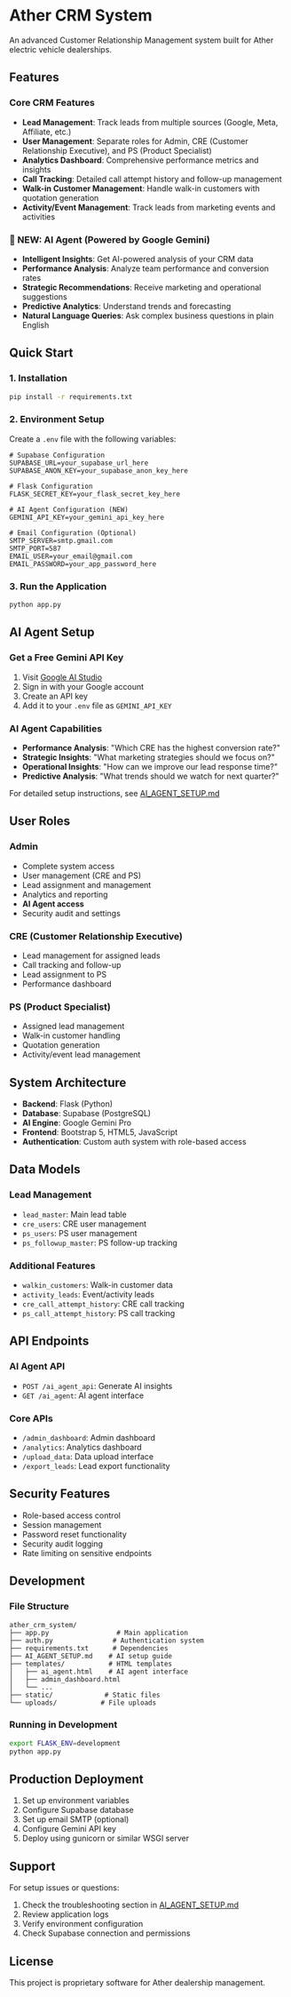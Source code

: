 # Ather CRM System

An advanced Customer Relationship Management system built for Ather electric vehicle dealerships.

## Features

### Core CRM Features
- **Lead Management**: Track leads from multiple sources (Google, Meta, Affiliate, etc.)
- **User Management**: Separate roles for Admin, CRE (Customer Relationship Executive), and PS (Product Specialist)
- **Analytics Dashboard**: Comprehensive performance metrics and insights
- **Call Tracking**: Detailed call attempt history and follow-up management
- **Walk-in Customer Management**: Handle walk-in customers with quotation generation
- **Activity/Event Management**: Track leads from marketing events and activities

### 🧠 NEW: AI Agent (Powered by Google Gemini)
- **Intelligent Insights**: Get AI-powered analysis of your CRM data
- **Performance Analysis**: Analyze team performance and conversion rates
- **Strategic Recommendations**: Receive marketing and operational suggestions
- **Predictive Analytics**: Understand trends and forecasting
- **Natural Language Queries**: Ask complex business questions in plain English

## Quick Start

### 1. Installation
```bash
pip install -r requirements.txt
```

### 2. Environment Setup
Create a `.env` file with the following variables:

```env
# Supabase Configuration
SUPABASE_URL=your_supabase_url_here
SUPABASE_ANON_KEY=your_supabase_anon_key_here

# Flask Configuration
FLASK_SECRET_KEY=your_flask_secret_key_here

# AI Agent Configuration (NEW)
GEMINI_API_KEY=your_gemini_api_key_here

# Email Configuration (Optional)
SMTP_SERVER=smtp.gmail.com
SMTP_PORT=587
EMAIL_USER=your_email@gmail.com
EMAIL_PASSWORD=your_app_password_here
```

### 3. Run the Application
```bash
python app.py
```

## AI Agent Setup

### Get a Free Gemini API Key
1. Visit [Google AI Studio](https://makersuite.google.com/app/apikey)
2. Sign in with your Google account
3. Create an API key
4. Add it to your `.env` file as `GEMINI_API_KEY`

### AI Agent Capabilities
- **Performance Analysis**: "Which CRE has the highest conversion rate?"
- **Strategic Insights**: "What marketing strategies should we focus on?"
- **Operational Insights**: "How can we improve our lead response time?"
- **Predictive Analysis**: "What trends should we watch for next quarter?"

For detailed setup instructions, see [AI_AGENT_SETUP.md](AI_AGENT_SETUP.md)

## User Roles

### Admin
- Complete system access
- User management (CRE and PS)
- Lead assignment and management
- Analytics and reporting
- **AI Agent access**
- Security audit and settings

### CRE (Customer Relationship Executive)
- Lead management for assigned leads
- Call tracking and follow-up
- Lead assignment to PS
- Performance dashboard

### PS (Product Specialist)
- Assigned lead management
- Walk-in customer handling
- Quotation generation
- Activity/event lead management

## System Architecture

- **Backend**: Flask (Python)
- **Database**: Supabase (PostgreSQL)
- **AI Engine**: Google Gemini Pro
- **Frontend**: Bootstrap 5, HTML5, JavaScript
- **Authentication**: Custom auth system with role-based access

## Data Models

### Lead Management
- `lead_master`: Main lead table
- `cre_users`: CRE user management
- `ps_users`: PS user management
- `ps_followup_master`: PS follow-up tracking

### Additional Features
- `walkin_customers`: Walk-in customer data
- `activity_leads`: Event/activity leads
- `cre_call_attempt_history`: CRE call tracking
- `ps_call_attempt_history`: PS call tracking

## API Endpoints

### AI Agent API
- `POST /ai_agent_api`: Generate AI insights
- `GET /ai_agent`: AI agent interface

### Core APIs
- `/admin_dashboard`: Admin dashboard
- `/analytics`: Analytics dashboard
- `/upload_data`: Data upload interface
- `/export_leads`: Lead export functionality

## Security Features

- Role-based access control
- Session management
- Password reset functionality
- Security audit logging
- Rate limiting on sensitive endpoints

## Development

### File Structure
```
ather_crm_system/
├── app.py                 # Main application
├── auth.py               # Authentication system
├── requirements.txt      # Dependencies
├── AI_AGENT_SETUP.md    # AI setup guide
├── templates/           # HTML templates
│   ├── ai_agent.html    # AI agent interface
│   ├── admin_dashboard.html
│   └── ...
├── static/             # Static files
└── uploads/           # File uploads
```

### Running in Development
```bash
export FLASK_ENV=development
python app.py
```

## Production Deployment

1. Set up environment variables
2. Configure Supabase database
3. Set up email SMTP (optional)
4. Configure Gemini API key
5. Deploy using gunicorn or similar WSGI server

## Support

For setup issues or questions:
1. Check the troubleshooting section in [AI_AGENT_SETUP.md](AI_AGENT_SETUP.md)
2. Review application logs
3. Verify environment configuration
4. Check Supabase connection and permissions

## License

This project is proprietary software for Ather dealership management.
